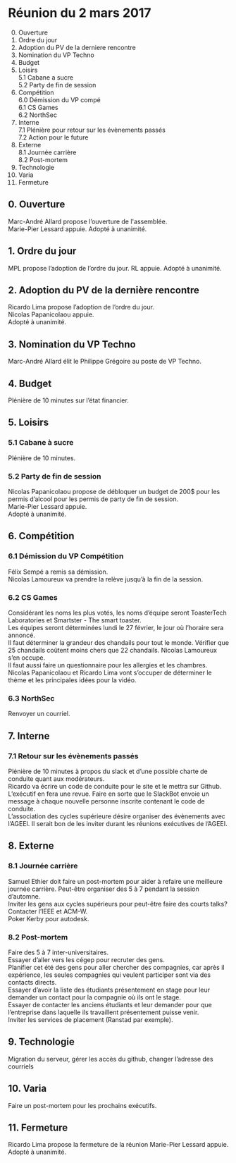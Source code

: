 # Réunion du 2 mars 2017

0. Ouverture
1. Ordre du jour
2. Adoption du PV de la derniere rencontre
3. Nomination du VP Techno
4. Budget
5. Loisirs  
5.1 Cabane a sucre  
5.2 Party de fin de session  
6. Compétition  
6.0 Démission du VP compé  
6.1 CS Games  
6.2 NorthSec  
7. Interne  
7.1 Plénière pour retour sur les évènements passés  
7.2 Action pour le future  
8. Externe  
8.1 Journée carrière  
8.2 Post-mortem
9. Technologie
10. Varia
11. Fermeture

## 0. Ouverture
Marc-André Allard propose l’ouverture de l'assemblée.  
Marie-Pier Lessard appuie.
Adopté à unanimité.    


## 1. Ordre du jour
MPL propose l’adoption de l’ordre du jour.
RL appuie.
Adopté à unanimité.

## 2. Adoption du PV de la dernière rencontre
Ricardo Lima propose l’adoption de l’ordre du jour.  
Nicolas Papanicolaou appuie.  
Adopté à unanimité.    


## 3. Nomination du VP Techno
Marc-André Allard élit le Philippe Grégoire au poste de VP Techno.    

## 4. Budget
Plénière de 10 minutes sur l’état financier.  

## 5. Loisirs
### 5.1 Cabane à sucre
Plénière de 10 minutes.  
### 5.2 Party de fin de session
Nicolas Papanicolaou propose de débloquer un budget de 200$ pour les permis d’alcool pour les permis de party de fin de session.  
Marie-Pier Lessard appuie.  
Adopté à unanimité.    

## 6. Compétition
### 6.1 Démission du VP Compétition
Félix Sempé a remis sa démission.  
Nicolas Lamoureux va prendre la relève jusqu’à la fin de la session.    

### 6.2 CS Games
Considérant les noms les plus votés, les noms d’équipe seront ToasterTech Laboratories et Smartster - The smart toaster.  
Les équipes seront déterminées lundi le 27 février, le jour où l’horaire sera annoncé.  
Il faut déterminer la grandeur des chandails pour tout le monde. Vérifier que 25 chandails coûtent moins chers que 22 chandails. Nicolas Lamoureux s’en occupe.  
Il faut aussi faire un questionnaire pour les allergies et les chambres.  
Nicolas Papanicolaou et Ricardo Lima vont s’occuper de déterminer le thème et les principales idées pour la vidéo.    

### 6.3 NorthSec
Renvoyer un courriel.    

## 7. Interne
### 7.1 Retour sur les évènements passés
Plénière de 10 minutes à propos du slack et d’une possible charte de conduite quant aux modérateurs.  
Ricardo va écrire un code de conduite pour le site et le mettra sur Github. L’exécutif en fera une revue. Faire en sorte que le SlackBot envoie un message à chaque nouvelle personne inscrite contenant le code de conduite.  
L’association des cycles supérieure désire organiser des évènements avec l’AGEEI. Il serait bon de les inviter durant les réunions exécutives de l’AGEEI.    

## 8. Externe
### 8.1 Journée carrière
Samuel Ethier doit faire un post-mortem pour aider à refaire une meilleure journée carrière. Peut-être organiser des 5 à 7 pendant la session d’automne.  
Inviter les gens aux cycles supérieurs pour peut-être faire des courts talks?  
Contacter l’IEEE et ACM-W.  
Poker Kerby pour autodesk.    

### 8.2 Post-mortem
Faire des 5 à 7 inter-universitaires.  
Essayer d’aller vers les cégep pour recruter des gens.  
Planifier cet été des gens pour aller chercher des compagnies, car après il expérience, les seules compagnies qui veulent participer sont via des contacts directs.  
Essayer d’avoir la liste des étudiants présentement en stage pour leur demander un contact pour la compagnie où ils ont le stage.  
Essayer de contacter les anciens étudiants et leur demander pour que l’entreprise dans laquelle ils travaillent présentement puisse venir.  
Inviter les services de placement (Ranstad par exemple).    

## 9. Technologie
Migration du serveur, gérer les accès du github, changer l’adresse des courriels

## 10. Varia
Faire un post-mortem pour les prochains exécutifs.    

## 11. Fermeture
Ricardo Lima propose la fermeture de la réunion
Marie-Pier Lessard appuie.
Adopté à unanimité.
